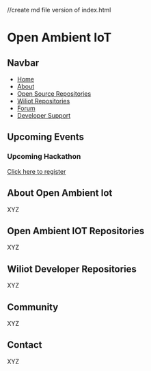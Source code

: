  //create md file version of index.html


<!--Design a simple web page to show readme file contents with nav bar -->

# Open Ambient IoT

## Navbar
* [Home](#)
* [About](#about-oai)
* [Open Source Repositories](#o-repositories)
* [Wiliot Repositories](#w-repositories)
* [Forum](#communtiy)
* [Developer Support](#contact)

## Upcoming Events
### Upcoming Hackathon
[Click here to register](https://www.hackerearth.com/challenges/hackathon/iot-hackathon-2018/)

## About Open Ambient Iot
XYZ

## Open Ambient IOT Repositories
XYZ

## Wiliot Developer Repositories
XYZ

## Community
XYZ

## Contact
XYZ
